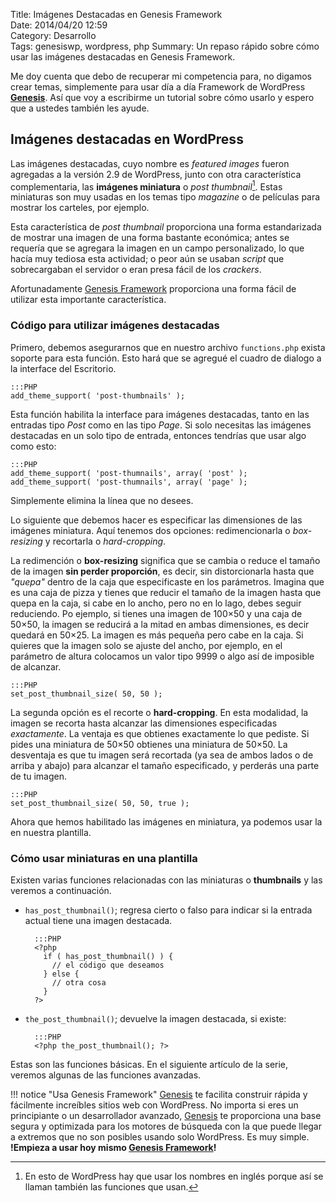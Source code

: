 Title: Imágenes Destacadas en Genesis Framework  
Date: 2014/04/20 12:59  
Category: Desarrollo  
Tags: genesiswp, wordpress, php
Summary: Un repaso rápido sobre cómo usar las imágenes destacadas en Genesis Framework.  

Me doy cuenta que debo de recuperar mi competencia para, no digamos crear temas, simplemente para usar día a día Framework de WordPress [__Genesis__][gen]. Así que voy a escribirme un tutorial sobre cómo usarlo y espero que a ustedes también les ayude.

## Imágenes destacadas en WordPress
Las imágenes destacadas, cuyo nombre es _featured images_ fueron agregadas a la versión 2.9 de WordPress, junto con otra característica complementaria, las __imágenes miniatura__ o _post thumbnail_[^1]. Estas miniaturas son muy usadas en los temas tipo _magazine_ o de películas para mostrar los carteles, por ejemplo.

Esta característica de _post thumbnail_ proporciona una forma estandarizada de mostrar una imagen de una forma bastante económica; antes se requería que se agregara la imagen en un campo personalizado, lo que hacía muy tediosa esta actividad; o peor aún se usaban _script_ que sobrecargaban el servidor o eran presa fácil de los _crackers_.

Afortunadamente [Genesis Framework][gen] proporciona una forma fácil de utilizar esta importante característica.

### Código para utilizar imágenes destacadas

Primero, debemos asegurarnos que en nuestro archivo `functions.php` exista soporte para esta función. Esto hará que se agregué el cuadro de dialogo a la interface del Escritorio.

    :::PHP
    add_theme_support( 'post-thumbnails' );

Esta función habilita la interface para imágenes destacadas, tanto en las entradas tipo _Post_ como en las tipo _Page_. Si solo necesitas las imágenes destacadas en un solo tipo de entrada, entonces tendrías que usar algo como esto:

    :::PHP
    add_theme_support( 'post-thumnails', array( 'post' );
    add_theme_support( 'post-thumnails', array( 'page' );

Simplemente elimina la línea que no desees.

Lo siguiente que debemos hacer es especificar las dimensiones de las imágenes miniatura. Aquí tenemos dos opciones: redimencionarla o _box-resizing_ y recortarla o _hard-cropping_.

La redimención o __box-resizing__ significa que se cambia o reduce el tamaño de la imagen __sin perder proporción__, es decir, sin distorcionarla hasta que _"quepa"_ dentro de la caja que especificaste en los parámetros. Imagina que es una caja de pizza y tienes que reducir el tamaño de la imagen hasta que quepa en la caja, si cabe en lo ancho, pero no en lo lago, debes seguir reduciendo. Po ejemplo, si tienes una imagen de 100&times;50 y una caja de 50&times;50, la imagen se reducirá a la mitad en ambas dimensiones, es decir quedará en 50&times;25. La imagen es más pequeña pero cabe en la caja. Si quieres que la imagen solo se ajuste del ancho, por ejemplo, en el parámetro de altura colocamos un valor tipo 9999 o algo así de imposible de alcanzar.

    :::PHP
    set_post_thumbnail_size( 50, 50 );

La segunda opción es el recorte o __hard-cropping__. En esta modalidad, la imagen se recorta hasta alcanzar las dimensiones especificadas _exactamente_. La ventaja es que obtienes exactamente lo que pediste. Si pides una miniatura de 50&times;50 obtienes una miniatura de 50&times;50. La desventaja es que tu imagen será recortada (ya sea de ambos lados o de arriba y abajo) para alcanzar el tamaño especificado, y perderás una parte de tu imagen.

    :::PHP
    set_post_thumbnail_size( 50, 50, true );

Ahora que hemos habilitado las imágenes en miniatura, ya podemos usar la en nuestra plantilla.

### Cómo usar miniaturas en una plantilla

Existen varias funciones relacionadas con las miniaturas o __thumbnails__ y las veremos a continuación.

- `has_post_thumbnail()`; regresa cierto o falso para indicar si la entrada actual tiene una imagen destacada.

        :::PHP
        <?php
          if ( has_post_thumbnail() ) {
            // el código que deseamos
          } else {
            // otra cosa
          }
        ?>


- `the_post_thumbnail()`; devuelve la imagen destacada, si existe:

        :::PHP
        <?php the_post_thumbnail(); ?>

Estas son las funciones básicas. En el siguiente artículo de la serie, veremos algunas de las funciones avanzadas.

!!! notice "Usa Genesis Framework"
    [Genesis][gen] te facilita construir rápida y fácilmente increíbles sitios web con WordPress. No importa si eres un principiante o un desarrollador avanzado, [Genesis][gen] te proporciona una base segura y optimizada para los motores de búsqueda con la que puede llegar a extremos que no son posibles usando solo WordPress. Es muy simple.  
    **!Empieza a usar hoy mismo [Genesis Framework][gen]!**


[gen]: http://j.mp/genesismx

[^1]: En esto de WordPress hay que usar los nombres en inglés porque así se llaman también las funciones que usan.
